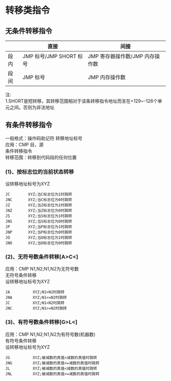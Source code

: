 # 转移类指令
## 无条件转移指令
|   | 直接  | 间接  |
| ----  | ----  | ----  |
| 段内  | JMP 标号/JMP SHORT 标号 | JMP 寄存器操作数/JMP 内存操作数  |
| 段间  | JMP 标号  | JMP 内存操作数 |  

注:  
1.SHORT是短转移，其转移范围相对于该条转移指令地址而言在+129~-126个单元之间。否则为非法地址
## 有条件转移指令
一般格式：操作码助记符 转移地址标号  
应用：CMP 目，源  
      条件转移指令  
转移范围：转移到代码段的任何位置  
### (1)、按标志位的当前状态转移
设转移地址标号为XYZ  
```
JC        XYZ;当C标志位为1时跳转  
JNC       XYZ;当C标志位为0时跳转  
JZ        XYZ;当Z标志位为1时跳转  
JNZ       XYZ;当Z标志位为0时跳转  
JS        XYZ;当S标志位为1时跳转  
JNS       XYZ;当S标志位为0时跳转  
JP        XYZ;当P标志位为1时跳转  
JNP       XYZ;当P标志位为0时跳转  
JO        XYZ;当O标志位为1时跳转  
JNO       XYZ;当O标志位为0时跳转
``` 
### (2)、无符号数条件转移[A>C<]
应用：CMP N1,N2;N1,N2为无符号数  
      无符号条件转移  
设转移地址标号为XYZ  
```
JA          XYZ;N1>N2时跳转  
JNA         XYZ;N1<=N2时跳转  
JC          XYZ;N1<N2时跳转  
JNC         XYZ;N1>=N2时跳转  
```
### (3)、有符号数条件转移[G>L<]
应用：CMP N1,N2;N1,N2为有符号数(机器数)  
      有符号条件转移  
设转移地址标号为XYZ
```
JG          XYZ;被减数的真值>减数的真值时跳转  
JNG         XYZ;被减数的真值<=减数的真值时跳转  
JL          XYZ;被减数的真值<减数的真值时跳转  
JNL         XYZ;被减数的真值>=减数的真值时跳转  
```
